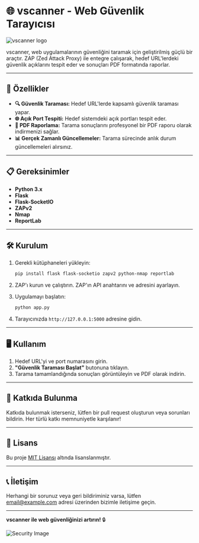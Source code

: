 # 🌐 **vscanner - Web Güvenlik Tarayıcısı**

![vscanner logo](https://via.placeholder.com/600x200.png?text=vscanner+Logo) <!-- Logo için gerçek bir URL ekleyin -->

vscanner, web uygulamalarının güvenliğini taramak için geliştirilmiş güçlü bir araçtır. ZAP (Zed Attack Proxy) ile entegre çalışarak, hedef URL'lerdeki güvenlik açıklarını tespit eder ve sonuçları PDF formatında raporlar.

---

## 🚀 **Özellikler**

- **🔍 Güvenlik Taraması:** Hedef URL'lerde kapsamlı güvenlik taraması yapar.
- **🌐 Açık Port Tespiti:** Hedef sistemdeki açık portları tespit eder.
- **📄 PDF Raporlama:** Tarama sonuçlarını profesyonel bir PDF raporu olarak indirmenizi sağlar.
- **📊 Gerçek Zamanlı Güncellemeler:** Tarama sürecinde anlık durum güncellemeleri alırsınız.

---

## 📋 **Gereksinimler**

- **Python 3.x**
- **Flask**
- **Flask-SocketIO**
- **ZAPv2**
- **Nmap**
- **ReportLab**

---

## 🛠️ **Kurulum**

1. Gerekli kütüphaneleri yükleyin:
   ```bash
   pip install flask flask-socketio zapv2 python-nmap reportlab
   ```

2. ZAP'ı kurun ve çalıştırın. ZAP'ın API anahtarını ve adresini ayarlayın.

3. Uygulamayı başlatın:
   ```bash
   python app.py
   ```

4. Tarayıcınızda `http://127.0.0.1:5000` adresine gidin.

---

## 🖥️ **Kullanım**

1. Hedef URL'yi ve port numarasını girin.
2. **"Güvenlik Taraması Başlat"** butonuna tıklayın.
3. Tarama tamamlandığında sonuçları görüntüleyin ve PDF olarak indirin.

---

## 🤝 **Katkıda Bulunma**

Katkıda bulunmak isterseniz, lütfen bir pull request oluşturun veya sorunları bildirin. Her türlü katkı memnuniyetle karşılanır!

---

## 📄 **Lisans**

Bu proje [MIT Lisansı](LICENSE) altında lisanslanmıştır.

---

## 📞 **İletişim**

Herhangi bir sorunuz veya geri bildiriminiz varsa, lütfen [email@example.com](mailto:email@example.com) adresi üzerinden bizimle iletişime geçin.

---

**vscanner ile web güvenliğinizi artırın!** 🔒

![Security Image](https://via.placeholder.com/600x300.png?text=Web+Security) <!-- Güvenlik ile ilgili bir görsel ekleyin -->
